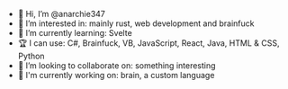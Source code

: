- 👋 Hi, I’m @anarchie347
- 👀 I’m interested in: mainly rust, web development and brainfuck
- 🌱 I’m currently learning: Svelte
- 🏆 I can use: C#, Brainfuck, VB, JavaScript, React, Java, HTML & CSS, Python
- 💞️ I’m looking to collaborate on: something interesting
- 🔨 I'm currently working on: brain, a custom language

<!-- 
[![anarchie347's GitHub stats](https://github-readme-stats.vercel.app/api?username=anarchie347&count_private=true&theme=codeSTACKr)](https://github.com/anuraghazra/github-readme-stats)
-->

<!---
anarchie347/anarchie347 is a ✨ special ✨ repository because its `README.md` (this file) appears on your GitHub profile.
You can click the Preview link to take a look at your changes.
--->
